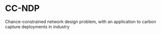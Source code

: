 # CC-NDP

Chance-constrained network design problem, with an application to carbon capture deployments in industry
